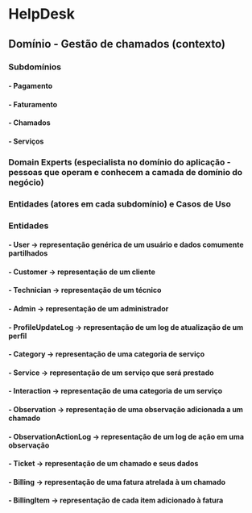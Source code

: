 # HelpDesk

## Domínio - Gestão de chamados (contexto)

### Subdomínios
#### - Pagamento
#### - Faturamento
#### - Chamados
#### - Serviços

### Domain Experts (especialista no domínio do aplicação - pessoas que operam e conhecem a camada de domínio do negócio)

### Entidades (atores em cada subdomínio) e Casos de Uso

### Entidades

#### - User -> representação genérica de um usuário e dados comumente partilhados
#### - Customer -> representação de um cliente
#### - Technician -> representação de um técnico
#### - Admin -> representação de um administrador
#### - ProfileUpdateLog -> representação de um log de atualização de um perfil
#### - Category -> representação de uma categoria de serviço
#### - Service -> representação de um serviço que será prestado
#### - Interaction -> representação de uma categoria de um serviço
#### - Observation -> representação de uma observação adicionada a um chamado
#### - ObservationActionLog -> representação de um log de ação em uma observação
#### - Ticket -> representação de um chamado e seus dados
#### - Billing -> representação de uma fatura atrelada à um chamado
#### - BillingItem -> representação de cada item adicionado à fatura

